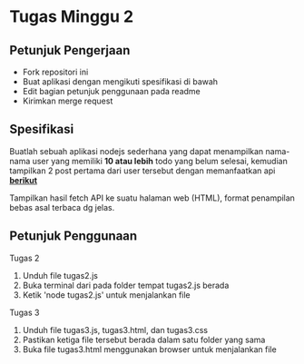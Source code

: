# Tugas Minggu 2
## Petunjuk Pengerjaan
* Fork repositori ini
* Buat aplikasi dengan mengikuti spesifikasi di bawah
* Edit bagian petunjuk penggunaan pada readme
* Kirimkan merge request

## Spesifikasi
Buatlah sebuah aplikasi nodejs sederhana yang dapat menampilkan nama-nama user yang memiliki **10 atau lebih** todo yang belum selesai, kemudian tampilkan 2 post pertama dari user tersebut dengan memanfaatkan api [**berikut**](https://jsonplaceholder.typicode.com/)

Tampilkan hasil fetch API ke suatu halaman web (HTML), format penampilan bebas asal terbaca dg jelas. 

## Petunjuk Penggunaan
Tugas 2
1. Unduh file tugas2.js
2. Buka terminal dari pada folder tempat tugas2.js berada
3. Ketik 'node tugas2.js' untuk menjalankan file

Tugas 3
1. Unduh file tugas3.js, tugas3.html, dan tugas3.css
2. Pastikan ketiga file tersebut berada dalam satu folder yang sama
3. Buka file tugas3.html menggunakan browser untuk menjalankan file
